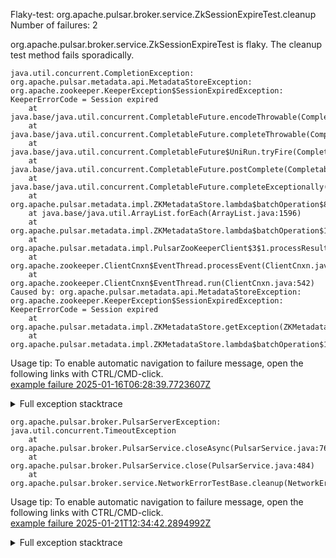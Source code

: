         
Flaky-test: org.apache.pulsar.broker.service.ZkSessionExpireTest.cleanup
Number of failures: 2

org.apache.pulsar.broker.service.ZkSessionExpireTest is flaky. The cleanup test method fails sporadically.

```
java.util.concurrent.CompletionException: org.apache.pulsar.metadata.api.MetadataStoreException: org.apache.zookeeper.KeeperException$SessionExpiredException: KeeperErrorCode = Session expired
	at java.base/java.util.concurrent.CompletableFuture.encodeThrowable(CompletableFuture.java:332)
	at java.base/java.util.concurrent.CompletableFuture.completeThrowable(CompletableFuture.java:347)
	at java.base/java.util.concurrent.CompletableFuture$UniRun.tryFire(CompletableFuture.java:781)
	at java.base/java.util.concurrent.CompletableFuture.postComplete(CompletableFuture.java:510)
	at java.base/java.util.concurrent.CompletableFuture.completeExceptionally(CompletableFuture.java:2194)
	at org.apache.pulsar.metadata.impl.ZKMetadataStore.lambda$batchOperation$8(ZKMetadataStore.java:221)
	at java.base/java.util.ArrayList.forEach(ArrayList.java:1596)
	at org.apache.pulsar.metadata.impl.ZKMetadataStore.lambda$batchOperation$11(ZKMetadataStore.java:221)
	at org.apache.pulsar.metadata.impl.PulsarZooKeeperClient$3$1.processResult(PulsarZooKeeperClient.java:512)
	at org.apache.zookeeper.ClientCnxn$EventThread.processEvent(ClientCnxn.java:703)
	at org.apache.zookeeper.ClientCnxn$EventThread.run(ClientCnxn.java:542)
Caused by: org.apache.pulsar.metadata.api.MetadataStoreException: org.apache.zookeeper.KeeperException$SessionExpiredException: KeeperErrorCode = Session expired
	at org.apache.pulsar.metadata.impl.ZKMetadataStore.getException(ZKMetadataStore.java:496)
	at org.apache.pulsar.metadata.impl.ZKMetadataStore.lambda$batchOperation$11(ZKMetadataStore.java:220)
```

Usage tip: To enable automatic navigation to failure message, open the following links with CTRL/CMD-click.  
[example failure 2025-01-16T06:28:39.7723607Z](https://github.com/apache/pulsar/actions/runs/12803056997/job/35695140103#step:9:2236)  


<details>
<summary>Full exception stacktrace</summary>
<code><pre>
java.util.concurrent.CompletionException: org.apache.pulsar.metadata.api.MetadataStoreException: org.apache.zookeeper.KeeperException$SessionExpiredException: KeeperErrorCode = Session expired
	at java.base/java.util.concurrent.CompletableFuture.encodeThrowable(CompletableFuture.java:332)
	at java.base/java.util.concurrent.CompletableFuture.completeThrowable(CompletableFuture.java:347)
	at java.base/java.util.concurrent.CompletableFuture$UniRun.tryFire(CompletableFuture.java:781)
	at java.base/java.util.concurrent.CompletableFuture.postComplete(CompletableFuture.java:510)
	at java.base/java.util.concurrent.CompletableFuture.completeExceptionally(CompletableFuture.java:2194)
	at org.apache.pulsar.metadata.impl.ZKMetadataStore.lambda$batchOperation$8(ZKMetadataStore.java:221)
	at java.base/java.util.ArrayList.forEach(ArrayList.java:1596)
	at org.apache.pulsar.metadata.impl.ZKMetadataStore.lambda$batchOperation$11(ZKMetadataStore.java:221)
	at org.apache.pulsar.metadata.impl.PulsarZooKeeperClient$3$1.processResult(PulsarZooKeeperClient.java:512)
	at org.apache.zookeeper.ClientCnxn$EventThread.processEvent(ClientCnxn.java:703)
	at org.apache.zookeeper.ClientCnxn$EventThread.run(ClientCnxn.java:542)
Caused by: org.apache.pulsar.metadata.api.MetadataStoreException: org.apache.zookeeper.KeeperException$SessionExpiredException: KeeperErrorCode = Session expired
	at org.apache.pulsar.metadata.impl.ZKMetadataStore.getException(ZKMetadataStore.java:496)
	at org.apache.pulsar.metadata.impl.ZKMetadataStore.lambda$batchOperation$11(ZKMetadataStore.java:220)
	... 3 more
Caused by: org.apache.zookeeper.KeeperException$SessionExpiredException: KeeperErrorCode = Session expired
	at org.apache.zookeeper.KeeperException.create(KeeperException.java:133)
	at org.apache.zookeeper.KeeperException.create(KeeperException.java:53)
	at org.apache.pulsar.metadata.impl.ZKMetadataStore.getException(ZKMetadataStore.java:486)
	... 4 more

</pre></code>
</details>

```
org.apache.pulsar.broker.PulsarServerException: java.util.concurrent.TimeoutException
	at org.apache.pulsar.broker.PulsarService.closeAsync(PulsarService.java:761)
	at org.apache.pulsar.broker.PulsarService.close(PulsarService.java:484)
	at org.apache.pulsar.broker.service.NetworkErrorTestBase.cleanup(NetworkErrorTestBase.java:215)
```

Usage tip: To enable automatic navigation to failure message, open the following links with CTRL/CMD-click.  
[example failure 2025-01-21T12:34:42.2894992Z](https://github.com/apache/pulsar/actions/runs/12886647448/job/35928189485#step:11:1224)  


<details>
<summary>Full exception stacktrace</summary>
<code><pre>
org.apache.pulsar.broker.PulsarServerException: java.util.concurrent.TimeoutException
	at org.apache.pulsar.broker.PulsarService.closeAsync(PulsarService.java:761)
	at org.apache.pulsar.broker.PulsarService.close(PulsarService.java:484)
	at org.apache.pulsar.broker.service.NetworkErrorTestBase.cleanup(NetworkErrorTestBase.java:215)
	at org.apache.pulsar.broker.service.ZkSessionExpireTest.cleanup(ZkSessionExpireTest.java:51)
	at java.base/jdk.internal.reflect.DirectMethodHandleAccessor.invoke(DirectMethodHandleAccessor.java:103)
	at java.base/java.lang.reflect.Method.invoke(Method.java:580)
	at org.testng.internal.invokers.MethodInvocationHelper.invokeMethod(MethodInvocationHelper.java:139)
	at org.testng.internal.invokers.MethodInvocationHelper.invokeMethodConsideringTimeout(MethodInvocationHelper.java:69)
	at org.testng.internal.invokers.ConfigInvoker.invokeConfigurationMethod(ConfigInvoker.java:361)
	at org.testng.internal.invokers.ConfigInvoker.invokeConfigurations(ConfigInvoker.java:296)
	at org.testng.internal.invokers.TestInvoker.runConfigMethods(TestInvoker.java:823)
	at org.testng.internal.invokers.TestInvoker.runAfterConfigurations(TestInvoker.java:792)
	at org.testng.internal.invokers.TestInvoker.invokeMethod(TestInvoker.java:768)
	at org.testng.internal.invokers.TestInvoker.invokeTestMethod(TestInvoker.java:221)
	at org.testng.internal.invokers.MethodRunner.runInSequence(MethodRunner.java:50)
	at org.testng.internal.invokers.TestInvoker$MethodInvocationAgent.invoke(TestInvoker.java:969)
	at org.testng.internal.invokers.TestInvoker.invokeTestMethods(TestInvoker.java:194)
	at org.testng.internal.invokers.TestMethodWorker.invokeTestMethods(TestMethodWorker.java:148)
	at org.testng.internal.invokers.TestMethodWorker.run(TestMethodWorker.java:128)
	at java.base/java.util.ArrayList.forEach(ArrayList.java:1596)
	at org.testng.TestRunner.privateRun(TestRunner.java:829)
	at org.testng.TestRunner.run(TestRunner.java:602)
	at org.testng.SuiteRunner.runTest(SuiteRunner.java:437)
	at org.testng.SuiteRunner.runSequentially(SuiteRunner.java:431)
	at org.testng.SuiteRunner.privateRun(SuiteRunner.java:391)
	at org.testng.SuiteRunner.run(SuiteRunner.java:330)
	at org.testng.SuiteRunnerWorker.runSuite(SuiteRunnerWorker.java:52)
	at org.testng.SuiteRunnerWorker.run(SuiteRunnerWorker.java:95)
	at org.testng.TestNG.runSuitesSequentially(TestNG.java:1256)
	at org.testng.TestNG.runSuitesLocally(TestNG.java:1176)
	at org.testng.TestNG.runSuites(TestNG.java:1099)
	at org.testng.TestNG.run(TestNG.java:1067)
	at org.apache.maven.surefire.testng.TestNGExecutor.run(TestNGExecutor.java:155)
	at org.apache.maven.surefire.testng.TestNGDirectoryTestSuite.executeSingleClass(TestNGDirectoryTestSuite.java:102)
	at org.apache.maven.surefire.testng.TestNGDirectoryTestSuite.executeLazy(TestNGDirectoryTestSuite.java:117)
	at org.apache.maven.surefire.testng.TestNGDirectoryTestSuite.execute(TestNGDirectoryTestSuite.java:86)
	at org.apache.maven.surefire.testng.TestNGProvider.invoke(TestNGProvider.java:137)
	at org.apache.maven.surefire.booter.ForkedBooter.runSuitesInProcess(ForkedBooter.java:385)
	at org.apache.maven.surefire.booter.ForkedBooter.execute(ForkedBooter.java:162)
	at org.apache.maven.surefire.booter.ForkedBooter.run(ForkedBooter.java:507)
	at org.apache.maven.surefire.booter.ForkedBooter.main(ForkedBooter.java:495)
Caused by: java.util.concurrent.TimeoutException
	at java.base/java.util.concurrent.CompletableFuture.timedGet(CompletableFuture.java:1960)
	at java.base/java.util.concurrent.CompletableFuture.get(CompletableFuture.java:2095)
	at org.apache.pulsar.metadata.coordination.impl.CoordinationServiceImpl.close(CoordinationServiceImpl.java:86)
	at org.apache.pulsar.broker.PulsarService.closeAsync(PulsarService.java:673)
	... 40 more

</pre></code>
</details>

